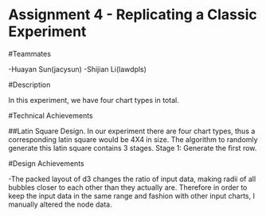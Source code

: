 Assignment 4 - Replicating a Classic Experiment  
===

#Teammates

-Huayan Sun(jacysun)
-Shijian Li(lawdpls)

#Description

In this experiment, we have four chart types in total. 

#Technical Achievements

##Latin Square Design. In our experiment there are four chart types, thus a corresponding latin square would be 4X4 in size. The algorithm to randomly generate this latin square contains 3 stages. 
Stage 1: Generate the first row.

#Design Achievements

-The packed layout of d3 changes the ratio of input data, making radii of all bubbles closer to each other than they actually are. Therefore in order to keep the input data in the same range and fashion with other input charts, I manually altered the node data.
